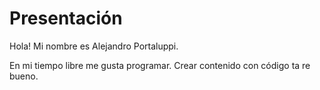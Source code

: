 # Presentación

Hola! Mi nombre es Alejandro Portaluppi.

En mi tiempo libre me gusta programar. Crear contenido con código ta re bueno.
